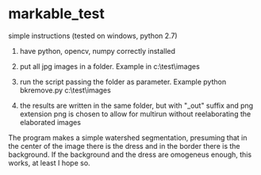 # markable_test

simple instructions (tested on windows, python 2.7)

1) have python, opencv, numpy correctly installed

2) put all jpg images in a folder. 
Example in c:\test\images

3) run the script passing the folder as parameter. 
Example python bkremove.py c:\test\images

4) the results are written in the same folder, but with "_out" suffix and png extension
png is chosen to allow for multirun without reelaborating the elaborated images

The program makes a simple watershed segmentation, presuming that in the center of the image there is the dress and in the border there is the background. 
If the background and the dress are omogeneus enough, this works, at least I hope so.

